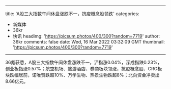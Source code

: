 
---
title: 'A股三大指数午间休盘涨跌不一，抗疫概念股领跌'
categories: 
 - 新媒体
 - 36kr
 - 快讯
headimg: 'https://picsum.photos/400/300?random=7719'
author: 36kr
comments: false
date: Wed, 16 Mar 2022 03:32:09 GMT
thumbnail: 'https://picsum.photos/400/300?random=7719'
---

<div>   
36氪获悉，A股三大指数午间休盘涨跌不一，沪指涨0.04%，深成指跌0.23%，创业板指涨0.57%；航空机场、旅游酒店、券商板块领涨，抗疫概念股、CRO板块跌幅居前，诺唯赞跌超10%、万孚生物、热景生物跌超8%；北向资金净卖出8.66亿元。  
</div>
            